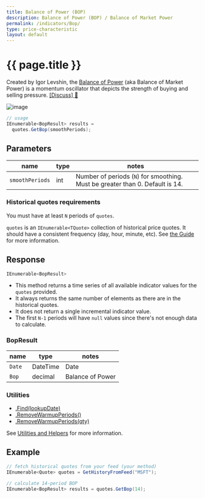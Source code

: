 ```yaml
---
title: Balance of Power (BOP)
description: Balance of Power (BOP) / Balance of Market Power
permalink: /indicators/Bop/
type: price-characteristic
layout: default
---
```


# {{ page.title }}

Created by Igor Levshin, the [Balance of Power](https://school.stockcharts.com/doku.php?id=technical_indicators:balance_of_power) (aka Balance of Market Power) is a momentum oscillator that depicts the strength of buying and selling pressure.
[[Discuss] :speech_balloon:]({{site.github.repository_url}}/discussions/302 "Community discussion about this indicator")

![image]({{site.baseurl}}/assets/charts/Bop.png)

```csharp
// usage
IEnumerable<BopResult> results =
  quotes.GetBop(smoothPeriods);  
```

## Parameters

| name | type | notes
| -- |-- |--
| `smoothPeriods` | int | Number of periods (`N`) for smoothing.  Must be greater than 0.  Default is 14.

### Historical quotes requirements

You must have at least `N` periods of `quotes`.

`quotes` is an `IEnumerable<TQuote>` collection of historical price quotes.  It should have a consistent frequency (day, hour, minute, etc).  See [the Guide]({{site.baseurl}}/guide/#historical-quotes) for more information.

## Response

```csharp
IEnumerable<BopResult>
```

- This method returns a time series of all available indicator values for the `quotes` provided.
- It always returns the same number of elements as there are in the historical quotes.
- It does not return a single incremental indicator value.
- The first `N-1` periods will have `null` values since there's not enough data to calculate.

### BopResult

| name | type | notes
| -- |-- |--
| `Date` | DateTime | Date
| `Bop` | decimal | Balance of Power

### Utilities

- [.Find(lookupDate)]({{site.baseurl}}/utilities#find-indicator-result-by-date)
- [.RemoveWarmupPeriods()]({{site.baseurl}}/utilities#remove-warmup-periods)
- [.RemoveWarmupPeriods(qty)]({{site.baseurl}}/utilities#remove-warmup-periods)

See [Utilities and Helpers]({{site.baseurl}}/utilities#utilities-for-indicator-results) for more information.

## Example

```csharp
// fetch historical quotes from your feed (your method)
IEnumerable<Quote> quotes = GetHistoryFromFeed("MSFT");

// calculate 14-period BOP
IEnumerable<BopResult> results = quotes.GetBop(14);
```
